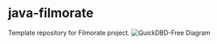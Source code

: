 # java-filmorate
Template repository for Filmorate project.
![QuickDBD-Free Diagram](https://user-images.githubusercontent.com/102642363/188419428-cbc79e14-df67-4d1a-98bd-93ea569d63cb.png)
